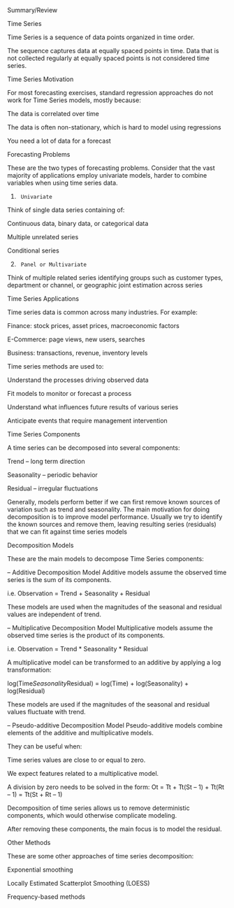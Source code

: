 Summary/Review

Time Series

Time Series is a sequence of data points organized in time order.

The sequence captures data at equally spaced points in time. Data that is not collected regularly at equally spaced points is not considered time series.

Time Series Motivation

For most forecasting exercises, standard regression approaches do not work for Time Series models, mostly because:

The data is correlated over time

The data is often non-stationary, which is hard to model using regressions

You need a lot of data for a forecast

Forecasting Problems

These are the two types of forecasting problems. Consider that the vast majority of applications employ univariate models, harder to combine variables when using time series data.

1.      Univariate

Think of single data series containing of:

Continuous data, binary data, or categorical data

Multiple unrelated series 

Conditional series

2.      Panel or Multivariate

Think of multiple related series identifying groups such as customer types, department or channel, or geographic joint estimation across series


Time Series Applications

Time series data is common across many industries. For example:

Finance: stock prices, asset prices, macroeconomic factors

E-Commerce: page views, new users, searches

Business: transactions, revenue, inventory levels 

Time series methods are used to:

Understand the processes driving observed data

Fit models to monitor or forecast a process

Understand what influences future results of various series

Anticipate events that require management intervention


Time Series Components

A time series can be decomposed into several components:

Trend – long term direction

Seasonality – periodic behavior

Residual – irregular fluctuations

Generally, models perform better if we can first remove known sources of variation such as trend and seasonality. The main motivation for doing decomposition is to improve model performance. Usually we try to identify the known sources and remove them, leaving resulting series (residuals) that we can fit against time series models


Decomposition Models

These are the main models to decompose Time Series components:

–       Additive Decomposition Model
Additive models assume the observed time series is the sum of its components.

i.e. Observation = Trend + Seasonality + Residual

These models are used when the magnitudes of the seasonal and residual values are independent of trend.

–       Multiplicative Decomposition Model
Multiplicative models assume the observed time series is the product of its components.

i.e. Observation = Trend * Seasonality * Residual

A multiplicative model can be transformed to an additive by applying a log transformation:

log(Time*Seasonality*Residual) = log(Time) + log(Seasonality) + log(Residual)

These models are used if the magnitudes of the seasonal and residual values fluctuate with trend.

–       Pseudo-additive Decomposition Model
Pseudo-additive models combine elements of the additive and multiplicative models.

They can be useful when:

Time series values are close to or equal to zero.

We expect features related to a multiplicative model.

A division by zero needs to be solved in the form: Ot = Tt + Tt(St – 1) + Tt(Rt – 1) = Tt(St + Rt – 1) 

Decomposition of time series allows us to remove deterministic components, which would otherwise complicate modeling.

After removing these components, the main focus is to model the residual.

  

Other Methods

These are some other approaches of time series decomposition: 

Exponential smoothing

Locally Estimated Scatterplot Smoothing (LOESS)

Frequency-based methods